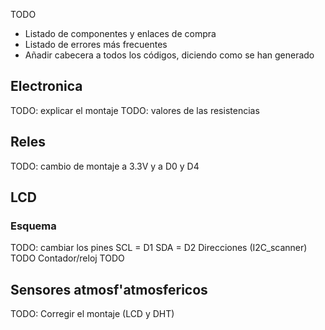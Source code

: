 TODO

* Listado de componentes y enlaces de compra
* Listado de errores más frecuentes
* Añadir cabecera a todos los códigos, diciendo como se han generado


## Electronica

TODO: explicar el montaje
TODO: valores de las resistencias

## Reles


TODO: cambio de montaje a 3.3V y a D0 y D4

## LCD

### Esquema
TODO: cambiar los pines SCL = D1 SDA = D2
Direcciones (I2C_scanner) TODO
Contador/reloj TODO


## Sensores atmosf'atmosfericos

TODO: Corregir el montaje (LCD y DHT)

